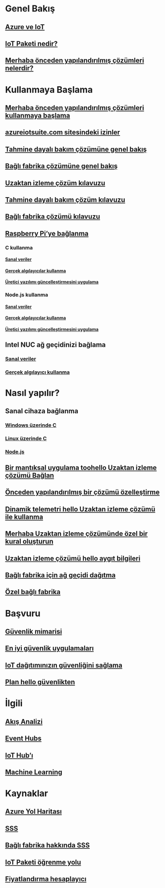 # Genel Bakış
## [Azure ve IoT](iot-suite-what-is-azure-iot.md)
## [IoT Paketi nedir?](iot-suite-overview.md)
## [Merhaba önceden yapılandırılmış çözümleri nelerdir?](iot-suite-what-are-preconfigured-solutions.md)


# Kullanmaya Başlama
## [Merhaba önceden yapılandırılmış çözümleri kullanmaya başlama](iot-suite-getstarted-preconfigured-solutions.md)
## [azureiotsuite.com sitesindeki izinler](iot-suite-permissions.md)
## [Tahmine dayalı bakım çözümüne genel bakış](iot-suite-predictive-overview.md)
## [Bağlı fabrika çözümüne genel bakış](iot-suite-connected-factory-overview.md)
## [Uzaktan izleme çözüm kılavuzu](iot-suite-remote-monitoring-sample-walkthrough.md)
## [Tahmine dayalı bakım çözüm kılavuzu](iot-suite-predictive-walkthrough.md)
## [Bağlı fabrika çözümü kılavuzu](iot-suite-connected-factory-sample-walkthrough.md)
## [Raspberry Pi’ye bağlanma](iot-suite-raspberry-pi-kit-get-started.md)
### C kullanma
#### [Sanal veriler](iot-suite-raspberry-pi-kit-c-get-started-simulator.md)
#### [Gerçek algılayıcılar kullanma](iot-suite-raspberry-pi-kit-c-get-started-basic.md)
#### [Üretici yazılımı güncelleştirmesini uygulama](iot-suite-raspberry-pi-kit-c-get-started-advanced.md)
### Node.js kullanma
#### [Sanal veriler](iot-suite-raspberry-pi-kit-node-get-started-simulator.md)
#### [Gerçek algılayıcılar kullanma](iot-suite-raspberry-pi-kit-node-get-started-basic.md)
#### [Üretici yazılımı güncelleştirmesini uygulama](iot-suite-raspberry-pi-kit-node-get-started-advanced.md)
## Intel NUC ağ geçidinizi bağlama
### [Sanal veriler](iot-suite-gateway-kit-get-started-simulator.md)
### [Gerçek algılayıcı kullanma](iot-suite-gateway-kit-get-started-sensortag.md)

# Nasıl yapılır?
## Sanal cihaza bağlanma
### [Windows üzerinde C](iot-suite-connecting-devices.md)
### [Linux üzerinde C](iot-suite-connecting-devices-linux.md)
### [Node.js](iot-suite-connecting-devices-node.md)
## [Bir mantıksal uygulama toohello Uzaktan izleme çözümü Bağlan](iot-suite-logic-apps-tutorial.md)
## [Önceden yapılandırılmış bir çözümü özelleştirme](iot-suite-guidance-on-customizing-preconfigured-solutions.md)
## [Dinamik telemetri hello Uzaktan izleme çözümü ile kullanma](iot-suite-dynamic-telemetry.md)
## [Merhaba Uzaktan izleme çözümünde özel bir kural oluşturun](iot-suite-custom-rule.md)
## [Uzaktan izleme çözümü hello aygıt bilgileri](iot-suite-remote-monitoring-device-info.md)
## [Bağlı fabrika için ağ geçidi dağıtma](iot-suite-connected-factory-gateway-deployment.md)
## [Özel bağlı fabrika](iot-suite-connected-factory-customize.md)

# Başvuru
## [Güvenlik mimarisi](iot-security-architecture.md)
## [En iyi güvenlik uygulamaları](iot-security-best-practices.md)
## [IoT dağıtımınızın güvenliğini sağlama](iot-suite-security-deployment.md)
## [Plan hello güvenlikten](securing-iot-ground-up.md)

# İlgili
## [Akış Analizi](/azure/stream-analytics/)
## [Event Hubs](/azure/event-hubs/)
## [IoT Hub’ı](/azure/iot-hub/)
## [Machine Learning](/azure/machine-learning/)

# Kaynaklar
## [Azure Yol Haritası](https://azure.microsoft.com/roadmap/)
## [SSS](iot-suite-faq.md)
## [Bağlı fabrika hakkında SSS](iot-suite-faq-cf.md)
## [IoT Paketi öğrenme yolu](https://azure.microsoft.com/documentation/learning-paths/iot-suite/)
## [Fiyatlandırma hesaplayıcı](https://azure.microsoft.com/pricing/calculator/)




